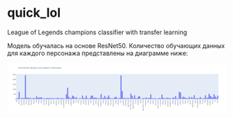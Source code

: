 # quick_lol
League of Legends champions classifier with transfer learning

Модель обучалась на основе ResNet50. 
Количество обучающих данных для каждого персонажа представлены на диаграмме ниже:

![Количество обучающих данных для каждого персонажа](./assets/before_augmentation.png)
